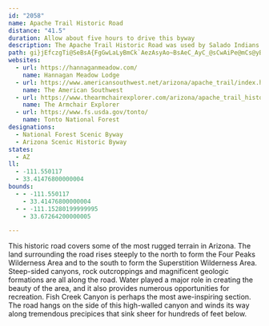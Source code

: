 ```yaml
---
id: "2058"
name: Apache Trail Historic Road
distance: "41.5"
duration: Allow about five hours to drive this byway
description: The Apache Trail Historic Road was used by Salado Indians as a migration route. The route follows the Salt River and is near the Roosevelt Dam and Superstition Wilderness area.
path: gi}jEfczgTi@SeBsA{FgGwLaLyBmCk`AezAsyAo~BsAeC_AyC_@sCwAiPe@mCs@yBwL{RsCgE}EuGcCsEmDaFaGgLiBgGsAmCyByBiDqBsAgAiCyEuDoH_AeA_Au@iAk@yCq@yB{@iOyJcDgFcEyHsEaHcB_BwA{@}F_FcEuA}FWo@KsBy@}D{CyEgFkBkA{Cg@kHKqGg@yDk@iBm@mAq@cGgE{NuLsO{KmBcAwH{CsDy@sVuCsBk@iDyAqGq@{D_DkDiDkByBeBmAcBs@_SmFmBy@c@k@Qs@i@aEcAcBCg@p@yB?WMIi@?{Al@cA?_@_@M_@AkBOSWEiCdAeAlA_@?w@o@e@oBU[mBeA[EWRQpAYXyBd@c@E_@_@c@kACYVmAEa@sAy@IYDiA_@_@_CHaBiAuA_@i@BcBd@gEJk@`@s@~@cCzAc@DuCMyAJiA^mD`B}@LyBDk@LsBvAy@\w@@m@MqB_B_AcB}@oAo@wAcA{@KS?}AT{Cl@yBd@m@ZKrC_@VWJ[Em@y@kAO_@MgC_CgEcCEiASe@Y}AyA[I]PiAlCmAxAy@j@{@PiDe@YRMXa@xDaAfE[f@cA^{@JmCQcDl@iB}@gCO_CYwDb@eAxAq@ZsBKuB_@}@AeDr@wJ~@wCJm@QkAmBo@g@i@IYDu@f@c@JcBB_A_@w@qB_@a@uA?yA^i@EaCsCq@e@mEwB]i@Kq@C_AJu@t@kC@q@]uAu@y@cAS{@HsDbBmB^y@@_ASwEeDUy@IyA@{@Lk@X_AhAaB~BqFvAgAJu@?qBHe@XMhAF^M|C{Dh@]hDy@b@Dd@^DZEnBTnBXjAb@d@XEdA_Ax@sAjAsAh@cBVaCTiEEsEX_A^e@Je@Kg@m@QUYIq@x@uENsELg@`@w@fDsDNa@E]U[gDKYk@?o@Hs@t@}AhBgBr@c@rC{@b@_@n@{An@yDXk@XQ~AM|@a@Z]lCmHpDcH`@kAXkBDaBAm@My@y@_CaJcUKy@DyAxDaMb@aApF_Jd@a@fCsA^c@tAaE|DgF^gCNi@zAaBJU?k@YyAMqAOmDeAsD?eBMYq@g@Ss@Bk@Jm@t@qARoBb@qACk@Qo@?k@ZuHt@eCPaDn@kBbAqA`@y@By@_@oAC_@Jg@LWrA_A~@sAxAyDbAmBxCmHlAmB?y@w@eBQ{@@}CY_BAo@T_BXe@rAkAJm@e@sDo@gBgBaD{@}@mAs@o@mAOy@IgCO_A_@}@sA_AOS]aBUSu@k@s@YyBEc@e@s@sAkB{HIaA?}BN_B?aAI_@OYeAe@_@e@?g@n@_ACYIMoA][Ys@gBy@w@m@mA_BgAo@Su@EwEfAyA?c@UwCiCu@oAKm@Go@b@aIR{AXy@nAyAxCmArAcA|AmB`AsC`@gCCgHDs@rBgHRsCJmDr@sDN_B?{@OyAiCeIc@yBUuB@yDRaBn@eDN_COmPEoAwAiOWgMeAaG{C_Ik@eAcAiA}AiAaFaBcGsCoBkBm@[yBm@e@FSVEn@t@xDE|@QN]BkAEg@WsAaCK_@G_HKg@}C{Eo@m@u@QcAFc@P}B~AMDWKIYA_CVeF?wCk@oCOiCs@gCSwAGmCg@sEFMTKPJ`ArA^DPI~BqDtAqAZy@Bk@Ik@y@_BEUTe@ZYx@]Ra@Os@y@_BKs@?}@`@gCLyENmAXg@zAWV[?g@cAcD?a@Zs@^_@|@]lAV~AExA^nAMlAeAbEgIhCqClAa@xC?nCy@jEuD|GqCfJ{Fr@SvFSx@WhAgATk@^aCh@k@`DStCd@^Ev@_@dBeARe@DaANq@`AsA?a@MQcA]iDESU?SrAgEDi@KSc@SY?u@j@sAd@s@l@[?}@Y{@l@MEEME_Ci@mBWMe@?e@t@YJeAYSQIY?kDO[[AqAr@e@EOQm@aBMcASS}BKe@VY`@YP]D[G}BsDqAw@]k@?g@NShAa@NQJe@B_AOe@UMsE_@mAD_@YMmAk@]s@QUBSLWjASPy@C_@g@?}@Os@wCaC?Sn@e@bDsAh@g@h@_AVO|@HbB~BRHtADr@m@r@x@d@RzASx@g@v@TbAG|@P~@c@z@Mx@k@vBu@rA]P?b@V^?bA]~@m@hADnAM`AT`K|@dBq@lDu@NWB_AGq@k@Ss@d@iAEeBPy@e@i@McC}AoAI{HkBaKmBi@WiCSwDy@qEuC_DkC}@yEm@mAeAyAaAkCGoCcB{Ja@cBy@yBSOs@WWgACeANyBl@sCIiEcAcGEiGc@{CKwA]u@iAeA_@cB?mDDi@t@eBLwAQa@q@s@Kc@?gA^sADe@SsDi@iCKuABkGNeAdAgCdA}BhAsAf@mADk@Ok@_@m@w@{D{@sBIk@?_A~@gD?q@K_@gF}G[_AAwA\yC?oA_A_GOa@E_AZsFNeF_@_BoBoDs@aCUqE]iBkEyJG_ATyBGkBSc@e@]uCY_@Me@q@e@eA_@[sEyB{HyC}CgCeC_BqCkCsDuFqB}Aq@a@sAe@mBMoAk@y@aBiBsAyADc@QsASQc@m@gDcAoAo@e@[w@mBiBm@wA{@SoAkA_KiEe@iBiA_BiAgAc@m@cASUSo@qA_Ag@Ye@EsFFm@Vq@Dk@Uy@s@sAUSkDmAiEuBiAqAcDeCOSOsBcAa@iA}@mHoHmAgBy@qBk@q@CgCOk@_CmAs@aBoBsCwAkDk@Y}B[mFwAe@y@}AeBo@[kB_@oGaFw@yAa@c@yBi@cBqAiASeJyCoCKgFaCsA}@Yc@o@wBsAgBUw@YiCsBcCsAaCoBgBi@eBeAmBE_@DgAIe@Yi@gAu@MYE_@De@`AeCEi@cBqAcCw@[m@Da@rF{Ip@yCp@mJRaAbBqEDyAWaDWs@yAqBi@Os@TY|@EtAYRUB_@Ki@y@m@]aT{@uAa@wBeAgA?y@KoBaAgFf@e@KwAyA}As@u@{BsByBy@k@c@EoAl@[A}@_AeAIgDo@o@YUe@I}@Yo@}B_Du@m@}B]]MoDyDKY?e@VYp@GbCL`CWp@[T_@Hm@c@sBmCw@a@?s@b@]@kA_@iAE}@g@i@Ei@Ja@XYj@?b@Sn@c@Zu@AyAkAs@K{@f@Yd@I|AKXm@Lo@Gc@y@e@gEBsAQuAa@cAkDeFo@_Bw@yCSMSA}Ax@YB_@SQg@FaBKWSAaAz@cA\UKm@_AsBW_AYE[NQjAVVETSJk@Ai@c@]yA\i@?sD{@u@EiAPwBxAo@lAs@pCs@bAe@d@eAd@e@?g@_@[e@Iy@?m@^yAlBeE@_@Eo@s@}@}CiAke@`CiACiv@cJcBFyBb@qg@`H_DlAsCv@S?i@W_A_Be@Yy@PwBzA_@Ju@KaAb@U@[Kg@o@[CcCj@YMO]C_Aa@aAg@k@E_@BY^eA_@{@wBc@s@a@_@LmDlE_@De@SgEsD[s@Ew@TuAOSYCgBxBq@BwEoAcA{@o@_AY_AOKe@G}@s@yBgC_@qAe@q@wAaDc@a@[s@mA_@mCwCeBmCe@W_@a@q@gBKs@b@}EN{@Ee@c@EoA~@[DoCgA_CQoBsA}@gDkAaGp@eBj@kBb@_@fA[DQK_@o@EgBPeAr@S@u@g@g@A_@h@?|@GZg@d@c@jA[R]?_@SsA{A]iB}@Sc@[iBeEiAS_@ScDmDOc@MgBa@mCIoGH_AZiANoAp@qACs@wA{DuDgH_BaC}@oCm@a@[_AcAeA_A[}@s@_AI}Au@qJ_Cy@C{Ai@gBOq@a@[AeB}@e@KW[o@KOMi@_C_BmEi@e@}@{Ak@wAEYDuAs@yDAcBDYhAs@~@gCNq@?_AUyB?iAXyEh@eA@s@KS_@KmBlAA|Ac@nDCxBy@vA_@FSGa@_AIcAiByDOO}@QYYQaDs@y@_@]EUc@wDU{@aDsF[s@OqANgBhCgFLeACy@Ws@i@_@a@?y@^
websites:
  - url: https://hannaganmeadow.com/
    name: Hannagan Meadow Lodge
  - url: https://www.americansouthwest.net/arizona/apache_trail/index.html
    name: The American Southwest
  - url: https://www.thearmchairexplorer.com/arizona/apache_trail_historic_road.php
    name: The Armchair Explorer
  - url: https://www.fs.usda.gov/tonto/
    name: Tonto National Forest
designations:
  - National Forest Scenic Byway
  - Arizona Scenic Historic Byway
states:
  - AZ
ll:
  - -111.550117
  - 33.41476800000004
bounds:
  - - -111.550117
    - 33.41476800000004
  - - -111.15280199999995
    - 33.67264200000005

---
```


This historic road covers some of the most rugged terrain in Arizona. The land surrounding the road rises steeply to the north to form the Four Peaks Wilderness Area and to the south to form the Superstition Wilderness Area. Steep-sided canyons, rock outcroppings and magnificent geologic formations are all along the road. Water played a major role in creating the beauty of the area, and it also provides numerous opportunities for recreation. Fish Creek Canyon is perhaps the most awe-inspiring section. The road hangs on the side of this high-walled canyon and winds its way along tremendous precipices that sink sheer for hundreds of feet below.
